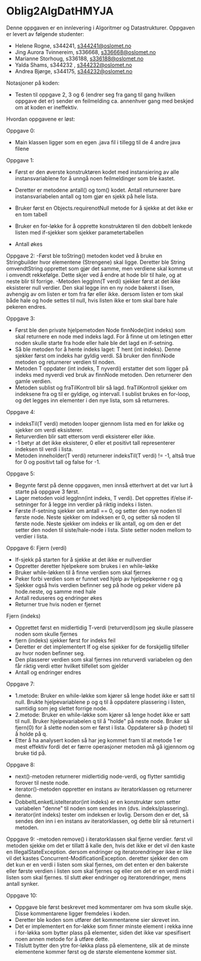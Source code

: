 # Oblig2AlgDatHMYJA

Denne oppgaven er en innlevering i Algoritmer og Datastrukturer. 
Oppgaven er levert av følgende studenter:
* Helene Rogne, s344241, s344241@oslomet.no
* Jing Aurora Tvinnereim, s336668, s336668@oslomet.no
* Marianne Storhoug, s336188, s336188@oslomet.no
* Yalda Shams, s344232 , s344232@oslomet.no
* Andrea Bjørge, s344175, s344232@oslomet.no

Notasjoner på koden:
* Testen til oppgave 2, 3 og 6 (endrer seg fra gang til gang hvilken oppgave det er) sender en feilmelding ca. annenhver gang med beskjed om at koden er ineffektiv. 


Hvordan oppgavene er løst:

Oppgave 0:
* Main klassen ligger som en egen .java fil i tillegg til de 4 andre java filene

Oppgave 1:
* Først er den øverste konstruktøren kodet med instansiering av alle instansvariablene for å unngå noen feilmeldinger som ble kastet.
* Deretter er metodene antall() og tom() kodet. Antall returnerer bare instansvariabelen antall og tom gjør en sjekk på hele lista.

* Bruker først en Objects.requirenotNull metode for å sjekke at det ikke er en tom tabell
* Bruker en for-løkke for å opprette konstruktøren til den dobbelt lenkede listen med if-sjekker som sjekker parametertabellen
* Antall økes

Oppgave 2:
-Først ble toString() metoden kodet ved å bruke en Stringbuilder hvor elementene (Strengene) skal ligge. Deretter ble String
omvendtString opprettet som gjør det samme, men verdiene skal komme ut i omvendt rekkefølge. Dette skjer ved å endre 
at hode blir til hale, og at neste blir til forrige.
-Metoden leggInn(T verdi) sjekker først at det ikke eksisterer null verdier. Den skal legge inn en ny node bakerst i lisen, avhengig
av om listen er tom fra før eller ikke. dersom listen er tom skal både hale og hode settes til null, hvis listen ikke er tom skal bare hale 
pekeren endres. 

Oppgave 3: 
- Først ble den private hjelpemetoden Node <T> finnNode()int indeks) som skal returnere en node med indeks lagd. For å finne ut om letingen etter noden skulle starte fra hode eller hale ble det lagd en if-setning.
- Så ble metoden for å hente indeks laget: T hent (int indeks). Denne sjekker først om indeks har gyldig verdi. Så bruker den finnNode metoden og returnerer verdien til noden. 
- Metoden T oppdater (int indeks, T nyverdi) erstatter det som ligger på indeks med nyverdi ved bruk av finnNode metoden. Den returnerer den gamle verdien. 
- Metoden sublist og fraTilKontroll blir så lagd. fraTilKontroll sjekker om indeksene fra og til er gyldige, og intervall. I sublist brukes en for-loop, og det legges inn elementer i den nye lista, som så returneres. 

Oppgave 4:
* indeksTil(T verdi) metoden looper gjennom lista med en for løkke og sjekker om verdi eksisterer. 
* Returverdien blir satt ettersom verdi eksisterer eller ikke. 
* -1 betyr at det ikke eksisterer, 0 eller et positivt tall representerer indeksen til verdi i lista. 
* Metoden inneholder(T verdi) returnerer indeksTil(T verdi) != -1, altså true for 0 og positivt tall og false for -1.

Oppgave 5: 
- Begynte først på denne oppgaven, men innså etterhvert at det var lurt å starte på oppgave 3 først. 
- Lager metoden void leggInn(int indeks, T verdi). Det opprettes if/else if-setninger for å legge inn verdier på riktig indeks i listen. 
- Første if-setning sjekker om antall == 0, og setter den nye noden til første node. Neste sjekker om indeksen er 0, og setter så noden til første node. Neste sjekker om indeks er lik antall, og om den er det setter den noden til siste/hale-node i lista. Siste setter noden mellom to verdier i lista. 

Oppgave 6:
 Fjern (verdi)
 - If-sjekk på starten for å sjekke at det ikke er nullverdier 
 - Oppretter deretter hjelpekere som brukes i en while-løkke
 - Bruker while-løkken til å finne verdien som skal fjernes
 - Peker forbi verdien som er funnet ved hjelp av hjelpepekerne r og q
 - Sjekker også hvis verdien befinner seg på hode og peker videre på hode.neste, og samme med hale
 - Antall reduseres og endringer økes
 - Returner true hvis noden er fjernet 
 
 
 Fjern (indeks)
- Opprettet først en midlertidig T-verdi (returverdi)som jeg skulle plassere noden som skulle fjernes
- fjern (indeks) sjekker først for indeks feil 
- Deretter er det implementert If og else sjekker for de forskjellig tilfeller av hvor noden befinner seg.
- Den plasserer verdien som skal fjernes inn returverdi variabelen og den får riktig verdi etter hvilket tilfellet som gjelder
- Antall og endringer endres 


Oppgave 7:
* 1.metode: Bruker en while-løkke som kjører så lenge hodet ikke er satt til null. Brukte hjelpevariablene p og q til å oppdatere plassering i listen, samtidig som jeg slettet forrige node.
* 2.metode: Bruker en while-løkke som kjører så lenge hodet ikke er satt til null. Bruker hjelpevariabelen q til å "holde" på neste node. Bruker så fjern(0) for å slette noden som er først i lista. Oppdaterer så p (hodet) til å holde på q.  
* Etter å ha analysert koden så har jeg kommet fram til at metode 1 er mest effektiv fordi det er færre operasjoner metoden må gå igjennom og bruke tid på.

Oppgave 8:
* next()-metoden returnerer midlertidig node-verdi, og flytter samtidig forover til neste node.
* iterator()-metoden oppretter en instans av iteratorklassen og returnerer denne.
* DobbeltLenketListeIterator(int indeks) er en konstruktør som setter variabelen "denne" til noden som sendes inn (dvs. indeks/plassering).
* iterator(int indeks) tester om indeksen er lovlig. Dersom den er det, så sendes den inn i en instans av iteratorklassen, og dette blir så returnert i metoden. 

Oppgave 9:
-metoden remove() i iteratorklassen skal fjerne verdier. først vil metoden sjekke om det er tillatt å kalle den, hvis det ikke er det vil den kaste en 
IllegalStateException. dersom endringer og iteratorendringer ikke er like vil det kastes Concurrent-ModificationException. deretter sjekker den om det kun er en verdi i listen som skal fjernes, om det enten er den bakerste eller første 
verdien i listen som skal fjernes og eller om det er en verdi midt i listen som skal fjernes. til slutt øker endringer og iteratorendringer, mens antall synker. 

Oppgave 10: 
* Oppgave ble først beskrevet med kommentarer om hva som skulle skje. Disse kommentarene ligger fremdeles i koden. 
* Deretter ble koden som utfører det kommentarene sier skrevet inn.
* Det er implementert en for-løkke som finner minste element i rekka inne i for-løkka som bytter plass på elementer, siden det ikke var spesifisert noen annen metode for å utføre dette. 
* Tilslutt bytter den ytre for-løkka plass på elementene, slik at de minste elementene kommer først og de største elementene kommer sist. 
